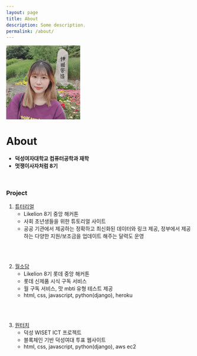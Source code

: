 ```yaml
---
layout: page
title: About
description: Some description.
permalink: /about/
---
```


<img class="img-rounded" src="/assets/img/uploads/profile.png" alt="HyoJeong Shin" width="200">

# About

* **덕성여자대학교 컴퓨터공학과 재학**
* **멋쟁이사자처럼 8기**
<br>

### Project
1. <a href="https://github.com/Tutor-Real/tutor-real">튜터리얼</a>
    - Likelion 8기 중앙 해커톤
    - 사회 초년생들을 위한 튜토리얼 사이트
    - 공공 기관에서 제공하는 정확하고 최신화된 데이터와 링크 제공, 정부에서 제공하는 다양한 지원/보조금을 업데이트 해주는 달력도 운영
<br>
<br>

2. <a href="https://github.com/Lotte-Duksung/wolsodam">월소담</a>
    - Likelion 8기 롯데 중앙 해커톤
    - 롯데 신제품 시식 구독 서비스
    - 월 구독 서비스, 맛 mbti 유형 테스트 제공
    - html, css, javascript, python(django), heroku
<br>
<br>

3. <a href="https://github.com/onetouch-ds/onetouch-workspace">원터치</a>
    - 덕성 WISET ICT 프로젝트
    - 블록체인 기반 덕성여대 투표 웹사이트
    - html, css, javascript, python(django), aws ec2
